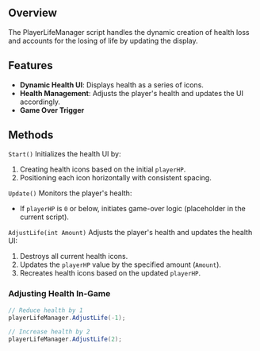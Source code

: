 ## Overview
The PlayerLifeManager script handles the dynamic creation of health loss and accounts for the losing of life by updating the display.
## Features
- **Dynamic Health UI**: Displays health as a series of icons.
- **Health Management**: Adjusts the player's health and updates the UI accordingly.
- **Game Over Trigger**

## Methods

`Start()`
Initializes the health UI by:
1. Creating health icons based on the initial `playerHP`.
2. Positioning each icon horizontally with consistent spacing.

`Update()`
Monitors the player's health:
- If `playerHP` is `0` or below, initiates game-over logic (placeholder in the current script).

`AdjustLife(int Amount)`
Adjusts the player's health and updates the health UI:
1. Destroys all current health icons.
2. Updates the `playerHP` value by the specified amount (`Amount`).
3. Recreates health icons based on the updated `playerHP`.

### Adjusting Health In-Game
``` csharp
// Reduce health by 1
playerLifeManager.AdjustLife(-1);

// Increase health by 2
playerLifeManager.AdjustLife(2);
```
